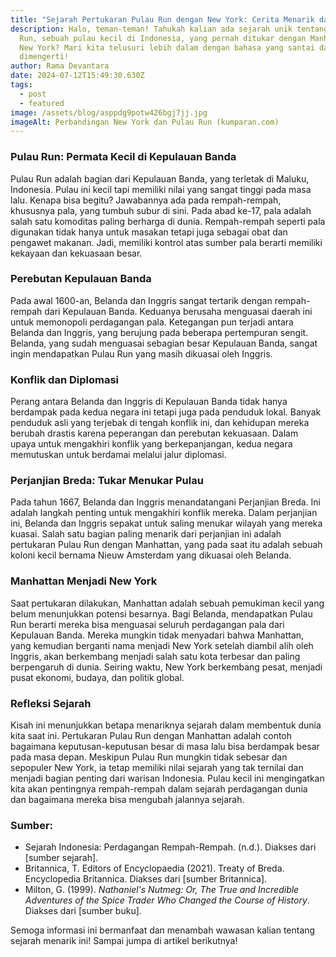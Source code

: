 ```yaml
---
title: "Sejarah Pertukaran Pulau Run dengan New York: Cerita Menarik dari Masa Lalu"
description: Halo, teman-teman! Tahukah kalian ada sejarah unik tentang Pulau
  Run, sebuah pulau kecil di Indonesia, yang pernah ditukar dengan Manhattan,
  New York? Mari kita telusuri lebih dalam dengan bahasa yang santai dan mudah
  dimengerti!
author: Rama Devantara
date: 2024-07-12T15:49:30.630Z
tags:
  - post
  - featured
image: /assets/blog/asppdg9potw426bgj7jj.jpg
imageAlt: Perbandingan New York dan Pulau Run (kumparan.com)
---
```

<!--StartFragment-->

### Pulau Run: Permata Kecil di Kepulauan Banda

Pulau Run adalah bagian dari Kepulauan Banda, yang terletak di Maluku, Indonesia. Pulau ini kecil tapi memiliki nilai yang sangat tinggi pada masa lalu. Kenapa bisa begitu? Jawabannya ada pada rempah-rempah, khususnya pala, yang tumbuh subur di sini. Pada abad ke-17, pala adalah salah satu komoditas paling berharga di dunia. Rempah-rempah seperti pala digunakan tidak hanya untuk masakan tetapi juga sebagai obat dan pengawet makanan. Jadi, memiliki kontrol atas sumber pala berarti memiliki kekayaan dan kekuasaan besar.

### Perebutan Kepulauan Banda

Pada awal 1600-an, Belanda dan Inggris sangat tertarik dengan rempah-rempah dari Kepulauan Banda. Keduanya berusaha menguasai daerah ini untuk memonopoli perdagangan pala. Ketegangan pun terjadi antara Belanda dan Inggris, yang berujung pada beberapa pertempuran sengit. Belanda, yang sudah menguasai sebagian besar Kepulauan Banda, sangat ingin mendapatkan Pulau Run yang masih dikuasai oleh Inggris.

### Konflik dan Diplomasi

Perang antara Belanda dan Inggris di Kepulauan Banda tidak hanya berdampak pada kedua negara ini tetapi juga pada penduduk lokal. Banyak penduduk asli yang terjebak di tengah konflik ini, dan kehidupan mereka berubah drastis karena peperangan dan perebutan kekuasaan. Dalam upaya untuk mengakhiri konflik yang berkepanjangan, kedua negara memutuskan untuk berdamai melalui jalur diplomasi.

### Perjanjian Breda: Tukar Menukar Pulau

Pada tahun 1667, Belanda dan Inggris menandatangani Perjanjian Breda. Ini adalah langkah penting untuk mengakhiri konflik mereka. Dalam perjanjian ini, Belanda dan Inggris sepakat untuk saling menukar wilayah yang mereka kuasai. Salah satu bagian paling menarik dari perjanjian ini adalah pertukaran Pulau Run dengan Manhattan, yang pada saat itu adalah sebuah koloni kecil bernama Nieuw Amsterdam yang dikuasai oleh Belanda.

### Manhattan Menjadi New York

Saat pertukaran dilakukan, Manhattan adalah sebuah pemukiman kecil yang belum menunjukkan potensi besarnya. Bagi Belanda, mendapatkan Pulau Run berarti mereka bisa menguasai seluruh perdagangan pala dari Kepulauan Banda. Mereka mungkin tidak menyadari bahwa Manhattan, yang kemudian berganti nama menjadi New York setelah diambil alih oleh Inggris, akan berkembang menjadi salah satu kota terbesar dan paling berpengaruh di dunia. Seiring waktu, New York berkembang pesat, menjadi pusat ekonomi, budaya, dan politik global.

### Refleksi Sejarah

Kisah ini menunjukkan betapa menariknya sejarah dalam membentuk dunia kita saat ini. Pertukaran Pulau Run dengan Manhattan adalah contoh bagaimana keputusan-keputusan besar di masa lalu bisa berdampak besar pada masa depan. Meskipun Pulau Run mungkin tidak sebesar dan sepopuler New York, ia tetap memiliki nilai sejarah yang tak ternilai dan menjadi bagian penting dari warisan Indonesia. Pulau kecil ini mengingatkan kita akan pentingnya rempah-rempah dalam sejarah perdagangan dunia dan bagaimana mereka bisa mengubah jalannya sejarah.

### Sumber:

* Sejarah Indonesia: Perdagangan Rempah-Rempah. (n.d.). Diakses dari \[sumber sejarah].
* Britannica, T. Editors of Encyclopaedia (2021). Treaty of Breda. Encyclopedia Britannica. Diakses dari \[sumber Britannica].
* Milton, G. (1999). *Nathaniel's Nutmeg: Or, The True and Incredible Adventures of the Spice Trader Who Changed the Course of History*. Diakses dari \[sumber buku].

Semoga informasi ini bermanfaat dan menambah wawasan kalian tentang sejarah menarik ini! Sampai jumpa di artikel berikutnya!

<!--EndFragment-->